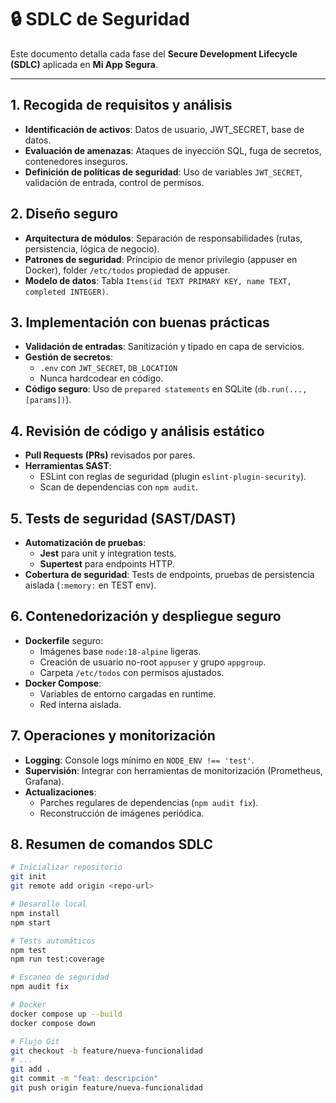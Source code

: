 # 🔒 SDLC de Seguridad

Este documento detalla cada fase del **Secure Development Lifecycle (SDLC)** aplicada en **Mi App Segura**.

---

## 1. Recogida de requisitos y análisis

- **Identificación de activos**: Datos de usuario, JWT_SECRET, base de datos.
- **Evaluación de amenazas**: Ataques de inyección SQL, fuga de secretos, contenedores inseguros.
- **Definición de políticas de seguridad**: Uso de variables `JWT_SECRET`, validación de entrada, control de permisos.

## 2. Diseño seguro

- **Arquitectura de módulos**: Separación de responsabilidades (rutas, persistencia, lógica de negocio).
- **Patrones de seguridad**: Principio de menor privilegio (appuser en Docker), folder `/etc/todos` propiedad de appuser.
- **Modelo de datos**: Tabla `Items(id TEXT PRIMARY KEY, name TEXT, completed INTEGER)`.

## 3. Implementación con buenas prácticas

- **Validación de entradas**: Sanitización y tipado en capa de servicios.
- **Gestión de secretos**:
  - `.env` con `JWT_SECRET`, `DB_LOCATION`
  - Nunca hardcodear en código.
- **Código seguro**: Uso de `prepared statements` en SQLite (`db.run(..., [params])`).

## 4. Revisión de código y análisis estático

- **Pull Requests (PRs)** revisados por pares.
- **Herramientas SAST**:
  - ESLint con reglas de seguridad (plugin `eslint-plugin-security`).
  - Scan de dependencias con `npm audit`.

## 5. Tests de seguridad (SAST/DAST)

- **Automatización de pruebas**:
  - **Jest** para unit y integration tests.
  - **Supertest** para endpoints HTTP.
- **Cobertura de seguridad**: Tests de endpoints, pruebas de persistencia aislada (`:memory:` en TEST env).

## 6. Contenedorización y despliegue seguro

- **Dockerfile** seguro:
  - Imágenes base `node:18-alpine` ligeras.
  - Creación de usuario no-root `appuser` y grupo `appgroup`.
  - Carpeta `/etc/todos` con permisos ajustados.
- **Docker Compose**:
  - Variables de entorno cargadas en runtime.
  - Red interna aislada.

## 7. Operaciones y monitorización

- **Logging**: Console logs mínimo en `NODE_ENV !== 'test'`.
- **Supervisión**: Integrar con herramientas de monitorización (Prometheus, Grafana).
- **Actualizaciones**:
  - Parches regulares de dependencias (`npm audit fix`).
  - Reconstrucción de imágenes periódica.

## 8. Resumen de comandos SDLC

```bash
# Inicializar repositorio
git init
git remote add origin <repo-url>

# Desarollo local
npm install
npm start

# Tests automáticos
npm test
npm run test:coverage

# Escaneo de seguridad
npm audit fix

# Docker
docker compose up --build
docker compose down

# Flujo Git
git checkout -b feature/nueva-funcionalidad
# ...
git add .
git commit -m "feat: descripción"
git push origin feature/nueva-funcionalidad
```
